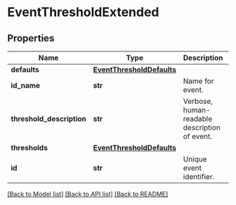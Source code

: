 # EventThresholdExtended

## Properties
Name | Type | Description | Notes
------------ | ------------- | ------------- | -------------
**defaults** | [**EventThresholdDefaults**](EventThresholdDefaults.md) |  | [optional] 
**id_name** | **str** | Name for event. | [optional] 
**threshold_description** | **str** | Verbose, human-readable description of event. | [optional] 
**thresholds** | [**EventThresholdDefaults**](EventThresholdDefaults.md) |  | [optional] 
**id** | **str** | Unique event identifier. | [optional] 

[[Back to Model list]](../README.md#documentation-for-models) [[Back to API list]](../README.md#documentation-for-api-endpoints) [[Back to README]](../README.md)



